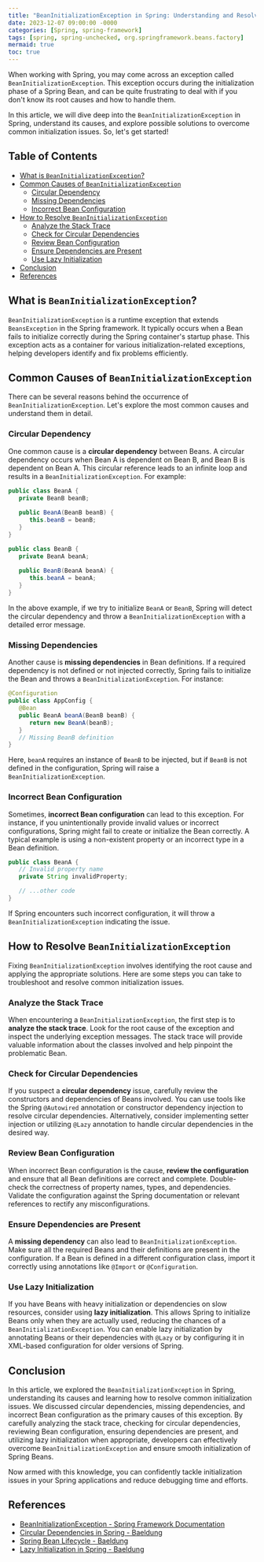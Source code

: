 ```yaml
---
title: "BeanInitializationException in Spring: Understanding and Resolving Common Initialization Issues"
date: 2023-12-07 09:00:00 -0000
categories: [Spring, spring-framework]
tags: [spring, spring-unchecked, org.springframework.beans.factory]
mermaid: true
toc: true
---
```



When working with Spring, you may come across an exception called `BeanInitializationException`. This exception occurs during the initialization phase of a Spring Bean, and can be quite frustrating to deal with if you don't know its root causes and how to handle them.

In this article, we will dive deep into the `BeanInitializationException` in Spring, understand its causes, and explore possible solutions to overcome common initialization issues. So, let's get started!

## Table of Contents
- [What is `BeanInitializationException`?](#what-is-beaninitializationexception)
- [Common Causes of `BeanInitializationException`](#common-causes-of-beaninitializationexception)
  - [Circular Dependency](#circular-dependency)
  - [Missing Dependencies](#missing-dependencies)
  - [Incorrect Bean Configuration](#incorrect-bean-configuration)
- [How to Resolve `BeanInitializationException`](#how-to-resolve-beaninitializationexception)
  - [Analyze the Stack Trace](#analyze-the-stack-trace)
  - [Check for Circular Dependencies](#check-for-circular-dependencies)
  - [Review Bean Configuration](#review-bean-configuration)
  - [Ensure Dependencies are Present](#ensure-dependencies-are-present)
  - [Use Lazy Initialization](#use-lazy-initialization)
- [Conclusion](#conclusion)
- [References](#references)

## What is `BeanInitializationException`?
`BeanInitializationException` is a runtime exception that extends `BeansException` in the Spring framework. It typically occurs when a Bean fails to initialize correctly during the Spring container's startup phase. This exception acts as a container for various initialization-related exceptions, helping developers identify and fix problems efficiently.

## Common Causes of `BeanInitializationException`
There can be several reasons behind the occurrence of `BeanInitializationException`. Let's explore the most common causes and understand them in detail.

### Circular Dependency
One common cause is a **circular dependency** between Beans. A circular dependency occurs when Bean A is dependent on Bean B, and Bean B is dependent on Bean A. This circular reference leads to an infinite loop and results in a `BeanInitializationException`. For example:

```java
public class BeanA {
   private BeanB beanB;
   
   public BeanA(BeanB beanB) {
      this.beanB = beanB;
   }
}

public class BeanB {
   private BeanA beanA;
   
   public BeanB(BeanA beanA) {
      this.beanA = beanA;
   }
}
```

In the above example, if we try to initialize `BeanA` or `BeanB`, Spring will detect the circular dependency and throw a `BeanInitializationException` with a detailed error message.

### Missing Dependencies
Another cause is **missing dependencies** in Bean definitions. If a required dependency is not defined or not injected correctly, Spring fails to initialize the Bean and throws a `BeanInitializationException`. For instance:

```java
@Configuration
public class AppConfig {
   @Bean
   public BeanA beanA(BeanB beanB) {
      return new BeanA(beanB);
   }
   // Missing BeanB definition
}
```

Here, `beanA` requires an instance of `BeanB` to be injected, but if `BeanB` is not defined in the configuration, Spring will raise a `BeanInitializationException`.

### Incorrect Bean Configuration
Sometimes, **incorrect Bean configuration** can lead to this exception. For instance, if you unintentionally provide invalid values or incorrect configurations, Spring might fail to create or initialize the Bean correctly. A typical example is using a non-existent property or an incorrect type in a Bean definition.

```java
public class BeanA {
   // Invalid property name
   private String invalidProperty;

   // ...other code
}
```

If Spring encounters such incorrect configuration, it will throw a `BeanInitializationException` indicating the issue.

## How to Resolve `BeanInitializationException`
Fixing `BeanInitializationException` involves identifying the root cause and applying the appropriate solutions. Here are some steps you can take to troubleshoot and resolve common initialization issues.

### Analyze the Stack Trace
When encountering a `BeanInitializationException`, the first step is to **analyze the stack trace**. Look for the root cause of the exception and inspect the underlying exception messages. The stack trace will provide valuable information about the classes involved and help pinpoint the problematic Bean.

### Check for Circular Dependencies
If you suspect a **circular dependency** issue, carefully review the constructors and dependencies of Beans involved. You can use tools like the Spring `@Autowired` annotation or constructor dependency injection to resolve circular dependencies. Alternatively, consider implementing setter injection or utilizing `@Lazy` annotation to handle circular dependencies in the desired way.

### Review Bean Configuration
When incorrect Bean configuration is the cause, **review the configuration** and ensure that all Bean definitions are correct and complete. Double-check the correctness of property names, types, and dependencies. Validate the configuration against the Spring documentation or relevant references to rectify any misconfigurations.

### Ensure Dependencies are Present
A **missing dependency** can also lead to `BeanInitializationException`. Make sure all the required Beans and their definitions are present in the configuration. If a Bean is defined in a different configuration class, import it correctly using annotations like `@Import` or `@Configuration`.

### Use Lazy Initialization
If you have Beans with heavy initialization or dependencies on slow resources, consider using **lazy initialization**. This allows Spring to initialize Beans only when they are actually used, reducing the chances of a `BeanInitializationException`. You can enable lazy initialization by annotating Beans or their dependencies with `@Lazy` or by configuring it in XML-based configuration for older versions of Spring.

## Conclusion
In this article, we explored the `BeanInitializationException` in Spring, understanding its causes and learning how to resolve common initialization issues. We discussed circular dependencies, missing dependencies, and incorrect Bean configuration as the primary causes of this exception. By carefully analyzing the stack trace, checking for circular dependencies, reviewing Bean configuration, ensuring dependencies are present, and utilizing lazy initialization when appropriate, developers can effectively overcome `BeanInitializationException` and ensure smooth initialization of Spring Beans.

Now armed with this knowledge, you can confidently tackle initialization issues in your Spring applications and reduce debugging time and efforts.

## References
- [BeanInitializationException - Spring Framework Documentation](https://docs.spring.io/spring-framework/docs/current/javadoc-api/org/springframework/beans/factory/BeanInitializationException.html)
- [Circular Dependencies in Spring - Baeldung](https://www.baeldung.com/circular-dependencies-in-spring)
- [Spring Bean Lifecycle - Baeldung](https://www.baeldung.com/spring-bean-lifecycle)
- [Lazy Initialization in Spring - Baeldung](https://www.baeldung.com/spring-lazy-initialization)
